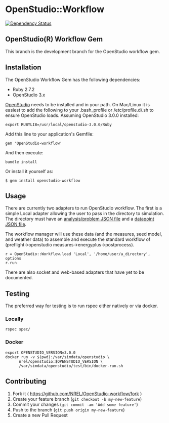 # OpenStudio::Workflow

[![Dependency Status](https://www.versioneye.com/user/projects/5531fb7b10e714121100102e/badge.svg?style=flat)](https://www.versioneye.com/user/projects/5531fb7b10e714121100102e)

## OpenStudio(R) Workflow Gem

This branch is the development branch for the OpenStudio workflow gem.
## Installation

The OpenStudio Workflow Gem has the following dependencies:

* Ruby 2.7.2
* OpenStudio 3.x

[OpenStudio](https://www.openstudio.net/) needs to be installed and in your path.  On Mac/Linux it is easiest to add the following to your .bash_profile or /etc/profile.d/<file>.sh to ensure OpenStudio loads. Assuming OpenStudio 3.0.0 installed:

    export RUBYLIB=/usr/local/openstudio-3.0.0/Ruby

Add this line to your application's Gemfile:

    gem 'OpenStudio-workflow'

And then execute:

    bundle install

Or install it yourself as:

    $ gem install openstudio-workflow

## Usage

There are currently two adapters to run OpenStudio workflow. The first is a simple Local adapter allowing the user to pass in the directory to simulation. The directory must have an [analysis/problem JSON file](spec/files/local_ex1/analysis_1.json) and a [datapoint JSON file](spec/files/local_ex1/datapoint_1.json).

The workflow manager will use these data (and the measures, seed model, and weather data) to assemble and execute the standard workflow of (preflight->openstudio measures->energyplus->postprocess).

    r = OpenStudio::Workflow.load 'Local', '/home/user/a_directory', options
    r.run

There are also socket and web-based adapters that have yet to be documented.

## Testing

The preferred way for testing is to run rspec either natively or via docker.

### Locally

```
rspec spec/
```

### Docker

```
export OPENSTUDIO_VERSION=3.0.0
docker run -v $(pwd):/var/simdata/openstudio \
      nrel/openstudio:$OPENSTUDIO_VERSION \
      /var/simdata/openstudio/test/bin/docker-run.sh
```

## Contributing

1. Fork it ( https://github.com/NREL/OpenStudio-workflow/fork )
2. Create your feature branch (`git checkout -b my-new-feature`)
3. Commit your changes (`git commit -am 'Add some feature'`)
4. Push to the branch (`git push origin my-new-feature`)
5. Create a new Pull Request
